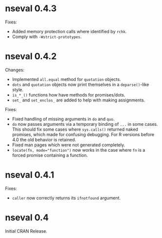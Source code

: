 # nseval 0.4.3

Fixes:
* Added memory protection calls where identified by `rchk`.
* Comply with `-Wstrict-prototypes`.

# nseval 0.4.2

Changes:
* Implemented `all.equal` method for `quotation` objects.
* `dots` and `quotation` objects now print themselves in a `deparse()`-like style.
* `is_*_()` functions how have methods for promises/dots.
* `set_` and `set_enclos_` are added to help with making assignments.

Fixes:
* Fixed handling of missing arguments in `do` and `quo`.
* `do` now passes arguments via a temporary binding of `...` in some
  cases. This should fix some cases where `sys.calls()` returned naked
  promises, which made for confusing debugging. For R versions before 
  4.0 the old behavior is retained.
* Fixed man pages which were not generated completely.
* `locate(fn, mode="function")` now works in the case where `fn` is
  a forced promise containing a function.


# nseval 0.4.1

Fixes:
 * `caller` now correctly returns its `ifnotfound` argument.
 
# nseval 0.4

Initial CRAN Release.

